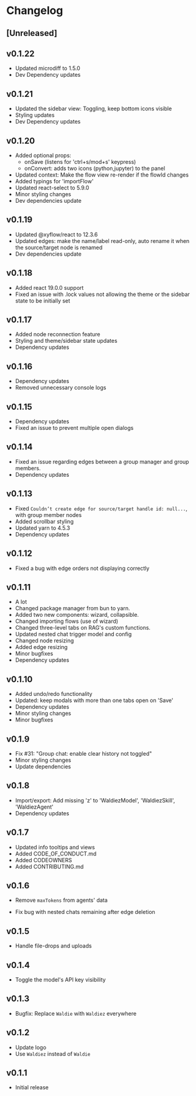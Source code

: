 # Changelog

## [Unreleased]

## v0.1.22

- Updated microdiff to 1.5.0
- Dev Dependency updates

## v0.1.21

- Updated the sidebar view: Toggling, keep bottom icons visible
- Styling updates
- Dev Dependency updates

## v0.1.20

- Added optional props:
  - onSave (listens for 'ctrl+s/mod+s' keypress)
  - onConvert: adds two icons (python,jupyter) to the panel
- Updated context: Make the flow view re-render if the flowId changes
- Added typings for 'importFlow'
- Updated react-select to 5.9.0
- Minor styling changes
- Dev dependencies update

## v0.1.19

- Updated @xyflow/react to 12.3.6
- Updated edges: make the name/label read-only, auto rename it when the source/target node is renamed
- Dev dependencies update

## v0.1.18

- Added react 19.0.0 support
- Fixed an issue with .lock values not allowing the theme or the sidebar state to be initially set

## v0.1.17

- Added node reconnection feature
- Styling and theme/sidebar state updates
- Dependency updates

## v0.1.16

- Dependency updates
- Removed unnecessary console logs

## v0.1.15

- Dependency updates
- Fixed an issue to prevent multiple open dialogs

## v0.1.14

- Fixed an issue regarding edges between a group manager and group members.
- Dependency updates

## v0.1.13

- Fixed `Couldn’t create edge for source/target handle id: null...`, with group member nodes
- Added scrollbar styling
- Updated yarn to 4.5.3
- Dependency updates

## v0.1.12

- Fixed a bug with edge orders not displaying correctly

## v0.1.11

- A lot
- Changed package manager from bun to yarn.
- Added two new components: wizard, collapsible.
- Changed importing flows (use of wizard)
- Changed three-level tabs on RAG's custom functions.
- Updated nested chat trigger model and config
- Changed node resizing
- Added edge resizing
- Minor bugfixes
- Dependency updates

## v0.1.10

- Added undo/redo functionality
- Updated: keep modals with more than one tabs open on 'Save'
- Dependency updates
- Minor styling changes
- Minor bugfixes

## v0.1.9

- Fix #31: "Group chat: enable clear history not toggled"
- Minor styling changes
- Update dependencies

## v0.1.8

- Import/export: Add missing 'z' to 'WaldiezModel', 'WaldiezSkill', 'WaldiezAgent'
- Dependency updates

## v0.1.7

- Updated info tooltips and views
- Added CODE_OF_CONDUCT.md
- Added CODEOWNERS
- Added CONTRIBUTING.md

## v0.1.6

- Remove `maxTokens` from agents' data

- Fix bug with nested chats remaining after edge deletion

## v0.1.5

- Handle file-drops and uploads

## v0.1.4

- Toggle the model's API key visibility

## v0.1.3

- Bugfix: Replace `Waldie` with `Waldiez` everywhere

## v0.1.2

- Update logo
- Use `Waldiez` instead of `Waldie`

## v0.1.1

- Initial release
